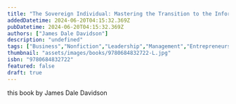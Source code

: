 ```yaml
---
title: "The Sovereign Individual: Mastering the Transition to the Information Age"
addedDatetime: 2024-06-20T04:15:32.369Z
pubDatetime: 2024-06-20T04:15:32.369Z
authors: ["James Dale Davidson"]
description: "undefined"
tags: ["Business","Nonfiction","Leadership","Management","Entrepreneurship","Self Help"]
thumbnail: "assets/images/books/9780684832722-L.jpg"
isbn: "9780684832722"
featured: false
draft: true
---
```


this book by James Dale Davidson 
